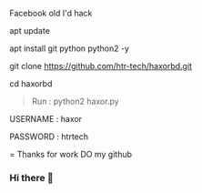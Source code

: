 Facebook old I'd hack 


apt update

apt install git python python2 -y

git clone https://github.com/htr-tech/haxorbd.git

cd haxorbd

> Run : python2 haxor.py

USERNAME : haxor

PASSWORD : htrtech

= Thanks for work DO  my github 

### Hi there 👋

<!--
**smsmsmsms/smsmsmsms** is a ✨ _special_ ✨ repository because its `README.md` (this file) appears on your GitHub profile.

Here are some ideas to get you started:

- 🔭 I’m currently working on ...
- 🌱 I’m currently learning ...
- 👯 I’m looking to collaborate on ...
- 🤔 I’m looking for help with ...
- 💬 Ask me about ...
- 📫 How to reach me: ...
- 😄 Pronouns: ...
- ⚡ Fun fact: ...
-->

